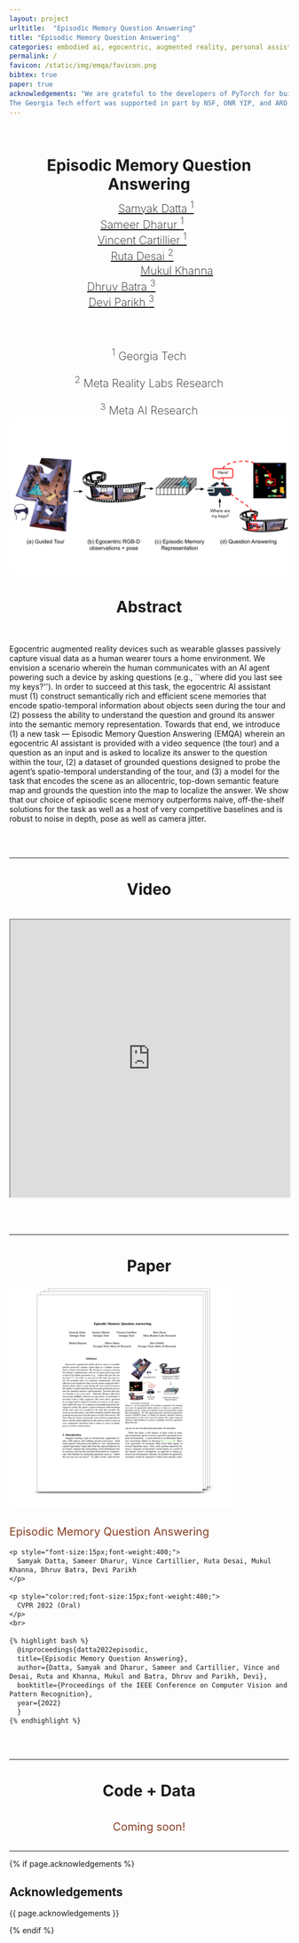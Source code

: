 ```yaml
---
layout: project
urltitle:  "Episodic Memory Question Answering"
title: "Episodic Memory Question Answering"
categories: embodied ai, egocentric, augmented reality, personal assistants, computer vision, natural language processing
permalink: /
favicon: /static/img/emqa/favicon.png
bibtex: true
paper: true
acknowledgements: "We are grateful to the developers of PyTorch for building an excellent framework.
The Georgia Tech effort was supported in part by NSF, ONR YIP, and ARO PECASE. The views and conclusions contained herein are those of the authors and should not be interpreted as necessarily representing the official policies or endorsements, either expressed or implied, of the U.S. Government, or any sponsor. The webpage template was borrowed from https://embodiedqa.org ."
---
```


<br>
<!-- paper title -->
<div class="row">
  <div class="col-xs-12">
    <center>
      <h1>Episodic Memory Question Answering</h1>
    </center>
  </div>
</div>

<!-- 
  author list (line 1)
  -- the negative left margins for individual name divs is to make the names appear closer together
  might need to manually adjust if more names are added etc.
  -- the negative top margin for the whole div is to get it closer to the title
-->
<br>
<div class="row" style="margin-top:-25px;">
  <div class="col-xs-3" style="margin-left:25px;">
    <center>
      <!-- color:#1a1aff -->
      <a style="font-size: 20px;font-weight:200;" href="https://samyak-268.github.io/">
        Samyak Datta <sup>1</sup>
      </a>
    </center>
  </div>
  
  <div class="col-xs-3" style="margin-left:-25px;">
    <center>
      <!-- color:#1a1aff -->
      <a style="font-size: 20px;font-weight:200;" href="https://sameerdharur.github.io/">
        Sameer Dharur <sup>1</sup>
      </a>
    </center>
  </div>
  
  <div class="col-xs-3" style="margin-left:-25px;">
    <center>
      <!-- color:#1a1aff -->
      <a style="font-size: 20px;font-weight:200;" href="https://vincentcartillier.github.io/">
        Vincent Cartillier <sup>1</sup>
      </a>
    </center>
  </div>
  
  <div class="col-xs-3" style="margin-left:-25px;">
    <center>
      <!-- color:#1a1aff -->
      <a style="font-size: 20px;font-weight:200;" href="https://rutadesai.github.io/">
        Ruta Desai <sup>2</sup>
      </a>
    </center>
  </div>
</div>

<!-- 
  author list (line 2)
  the negative margins for divs is to make the names appear closer together
  might need to manually adjust if more names are added etc.
-->
<br>
<div class="row" style="margin-top:-15px;">
  <div class="col-xs-4" style="margin-left:100px;">
    <center>
      <!-- color:#1a1aff -->
      <a style="font-size: 20px;font-weight:200;" href="https://mukulkhanna.github.io/">
        Mukul Khanna
      </a>
    </center>
  </div>
  
  <div class="col-xs-4" style="margin-left:-100px;">
    <center>
      <!-- color:#1a1aff -->
      <a style="font-size: 20px;font-weight:200;" href="https://faculty.cc.gatech.edu/~dbatra/">
        Dhruv Batra <sup>3</sup>
      </a>
    </center>
  </div>
  
  <div class="col-xs-4" style="margin-left:-100px;">
    <center>
      <!-- color:#1a1aff -->
      <a style="font-size: 20px;font-weight:200;" href="https://faculty.cc.gatech.edu/~parikh/">
        Devi Parikh <sup>3</sup>
      </a>
    </center>
  </div>
</div>


<!-- 
  affiliations list
-->
<br><br>
<div class="row">
  <div class="col-xs-4">
    <center>
      <!-- color:#1a1aff -->
      <p style="font-size: 20px;font-weight:200;">
        <sup>1</sup> Georgia Tech
      </p>
    </center>
  </div>
  
  <div class="col-xs-4">
    <center>
      <!-- color:#1a1aff -->
      <p style="font-size: 20px;font-weight:200;">
        <sup>2</sup> Meta Reality Labs Research
      </p>
    </center>
  </div>
  
  <div class="col-xs-4">
    <center>
      <!-- color:#1a1aff -->
      <p style="font-size: 20px;font-weight:200;">
        <sup>3</sup> Meta AI Research
      </p>
    </center>
  </div>
</div>

<div class="row">
  <div class="col-xs-12" style="margin-top:-20px;">
    <center>
      <img src="/static/img/emqa/teaser.png">
    </center>
  </div>
</div>

<!-- 
  abstract
-->
<div class="row">
  <div class="col-xs-12">
    <center>
      <h1>Abstract</h1>
    </center>
    <br>
    <p>
      Egocentric augmented reality devices such as wearable glasses passively capture visual data as a human wearer tours a home environment. We envision a scenario wherein the human communicates with an AI agent powering such a device by asking questions (e.g., ``where did you last see my keys?''). In order to succeed at this task, the egocentric AI assistant must (1) construct semantically rich and efficient scene memories that encode spatio-temporal information about objects seen during the tour and (2) possess the ability to understand the question and ground its answer into the semantic memory representation. Towards that end, we introduce (1) a new task — Episodic Memory Question Answering (EMQA) wherein an egocentric AI assistant is provided with a video sequence (the tour) and a question as an input and is asked to localize its answer to the question within the tour, (2) a dataset of grounded questions designed to probe the agent’s spatio-temporal understanding of the tour, and (3) a model for the task that encodes the scene as an allocentric, top-down semantic feature map and grounds the question into the map to localize the answer. We show that our choice of episodic scene memory outperforms naive, off-the-shelf solutions for the task as well as a host of very competitive baselines and is robust to noise in depth, pose as well as camera jitter.
    </p>
  </div>
</div>

<br><br>
<hr>

<!-- 
  video
-->
<div class="row">
  <div class="col-xs-12">
    <center>
      <h1>Video</h1>
    </center>
    <br>
    <center>
      <iframe width="100%" height="500" src="https://youtube.com/embed/_K5CPq8kuRE" allowfullscreen></iframe>
    </center>
  </div>
</div>

<br><br>
<hr>

<!-- 
  paper
-->
<div class="row">
  <center>
    <h1>Paper</h1>
  </center>
  <div class="col-xs-6">
    <a href="">
        <img height="400" width="400" src="/static/img/emqa/thumb.png">
    </a>
  </div>
  
  <div class="col-xs-6">
    <h2 style="color:#873e23;font-size:20px;font-weight:375;">
      Episodic Memory Question Answering
    </h2>

    <p style="font-size:15px;font-weight:400;">
      Samyak Datta, Sameer Dharur, Vince Cartillier, Ruta Desai, Mukul Khanna, Dhruv Batra, Devi Parikh
    </p>

    <p style="color:red;font-size:15px;font-weight:400;">
      CVPR 2022 (Oral)
    </p>
    <br>
    
    {% highlight bash %}
      @inproceedings{datta2022episodic,
      title={Episodic Memory Question Answering},
      author={Datta, Samyak and Dharur, Sameer and Cartillier, Vince and Desai, Ruta and Khanna, Mukul and Batra, Dhruv and Parikh, Devi},
      booktitle={Proceedings of the IEEE Conference on Computer Vision and Pattern Recognition},
      year={2022}
      }
    {% endhighlight %}
  </div>
</div>

<br><br>
<hr>

<!-- 
  data+code
-->
<div class="row">
  <center>
    <h1>Code + Data</h1><br>
    <span style="color:#873e23;font-size:20px;font-weight:375;">Coming soon!</span>
  </center>
</div>

<br>
<hr>

{% if page.acknowledgements %}
<div class="row">
  <div class="col-xs-12">
    <h2>Acknowledgements</h2>
  </div>
</div>
<a name="/acknowledgements"></a>
<div class="row">
  <div class="col-xs-12">
    <p>
      {{ page.acknowledgements }}
    </p>
  </div>
</div>
{% endif %}
